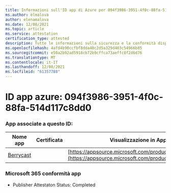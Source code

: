 ```yaml
---
title: Informazioni sull'ID app di Azure per 094f3986-3951-4f0c-88fa-514d117c8dd0
ms.author: elmalova
author: elenamalova
ms.date: 12/08/2021
ms.topic: article
ms.service: attestation
certification_type: attested
description: Tutte le informazioni sulla sicurezza e la conformità disponibili per 094f3986-3951-4f0c-88fa-514d117c8dd0.
ms.openlocfilehash: 4afd4b90ccfbf8dda40c2d5a329d403c54966b85
ms.sourcegitcommit: e50a2b92ad5918cb72b9cffca73aeffc8f2d6d76
ms.translationtype: MT
ms.contentlocale: it-IT
ms.lasthandoff: 12/08/2021
ms.locfileid: "61357788"
---
```

# <a name="azure-app-id-094f3986-3951-4f0c-88fa-514d117c8dd0"></a>ID app azure: 094f3986-3951-4f0c-88fa-514d117c8dd0


### <a name="apps-associated-with-this-id"></a>App associate a questo ID:
| **Nome app** | **Certificata** | **Visualizzazione in AppSource** |
|--------------|---------------|-----------------------|
| [Berrycast](https://docs.microsoft.com/microsoft-365-app-certification/forward/WA200002798) |  | [https://appsource.microsoft.com/product/office/WA200002798](https://appsource.microsoft.com/product/office/WA200002798) |

### <a name="microsoft-365-app-compliance-status"></a>Microsoft 365 conformità app
- Publisher Attestaton Status: Completed
